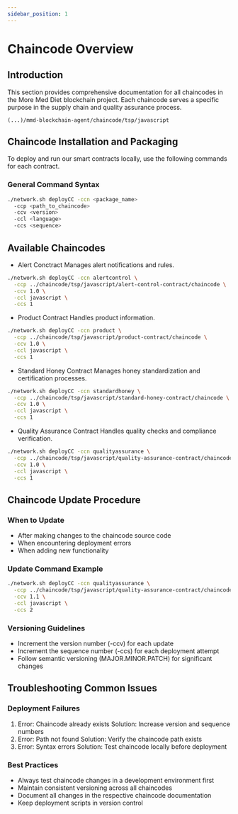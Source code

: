 ```yaml
---
sidebar_position: 1
---
```


# Chaincode Overview

## Introduction

This section provides comprehensive documentation for all chaincodes in the More Med Diet blockchain project. Each chaincode serves a specific purpose in the supply chain and quality assurance process.

`(...)/mmd-blockchain-agent/chaincode/tsp/javascript`

## Chaincode Installation and Packaging

To deploy and run our smart contracts locally, use the following commands for each contract.

### General Command Syntax
```bash
./network.sh deployCC -ccn <package_name> 
  -ccp <path_to_chaincode> 
  -ccv <version> 
  -ccl <language>
  -ccs <sequence>
```

## Available Chaincodes

- Alert Conctract
Manages alert notifications and rules.

```bash
./network.sh deployCC -ccn alertcontrol \
  -ccp ../chaincode/tsp/javascript/alert-control-contract/chaincode \
  -ccv 1.0 \
  -ccl javascript \
  -ccs 1
```

- Product Contract
Handles product information.


```bash
./network.sh deployCC -ccn product \
  -ccp ../chaincode/tsp/javascript/product-contract/chaincode \
  -ccv 1.0 \
  -ccl javascript \
  -ccs 1
```

- Standard Honey Contract
Manages honey standardization and certification processes.


```bash
./network.sh deployCC -ccn standardhoney \
  -ccp ../chaincode/tsp/javascript/standard-honey-contract/chaincode \
  -ccv 1.0 \
  -ccl javascript \
  -ccs 1
```

- Quality Assurance Contract
Handles quality checks and compliance verification.

```bash
./network.sh deployCC -ccn qualityassurance \
  -ccp ../chaincode/tsp/javascript/quality-assurance-contract/chaincode \
  -ccv 1.0 \
  -ccl javascript \
  -ccs 1
```

## Chaincode Update Procedure

### When to Update
- After making changes to the chaincode source code
- When encountering deployment errors
- When adding new functionality

### Update Command Example
```bash
./network.sh deployCC -ccn qualityassurance \
  -ccp ../chaincode/tsp/javascript/quality-assurance-contract/chaincode \
  -ccv 1.1 \
  -ccl javascript \
  -ccs 2
```
### Versioning Guidelines
- Increment the version number (-ccv) for each update
- Increment the sequence number (-ccs) for each deployment attempt
- Follow semantic versioning (MAJOR.MINOR.PATCH) for significant changes

## Troubleshooting Common Issues
### Deployment Failures
1. Error: Chaincode already exists
Solution: Increase version and sequence numbers
2. Error: Path not found
Solution: Verify the chaincode path exists
3. Error: Syntax errors
Solution: Test chaincode locally before deployment

### Best Practices
- Always test chaincode changes in a development environment first
- Maintain consistent versioning across all chaincodes
- Document all changes in the respective chaincode documentation
- Keep deployment scripts in version control
